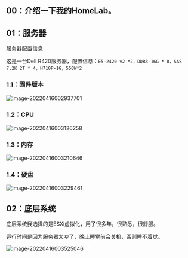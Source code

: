 ## 00：介绍一下我的HomeLab。



## 01：服务器

服务器配置信息

这是一台Dell R420服务器，配置信息：`E5-2420 v2 *2，DDR3-16G * 8，SAS 7.2K 2T * 4，H710P-1G，550W*2`

### 1.1：固件版本

![image-20220416002937701](https://image.lichunpeng.cn/blog_image/image-20220416002937701.png)

### 1.2：CPU

![image-20220416003126258](https://image.lichunpeng.cn/blog_image/image-20220416003126258.png)

### 1.3：内存

![image-20220416003210646](https://image.lichunpeng.cn/blog_image/image-20220416003210646.png)

### 1.4：硬盘

![image-20220416003229461](https://image.lichunpeng.cn/blog_image/image-20220416003229461.png)



## 02：底层系统

底层系统我选择的是ESXi虚拟化，用了很多年，很熟悉，很舒服。

运行时间是因为服务器太吵了，晚上睡觉前会关机，否则睡不着觉。

![image-20220416003525046](https://image.lichunpeng.cn/blog_image/image-20220416003525046.png)
